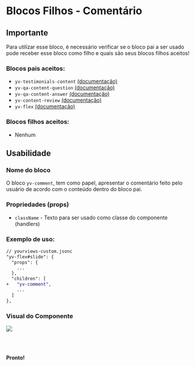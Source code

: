 # Blocos Filhos - Comentário

## Importante

Para utilizar esse bloco, é necessário verificar se o bloco pai a ser usado pode receber esse bloco como filho e quais são seus blocos filhos aceitos!

### Blocos pais aceitos:

 - `yv-testimonials-content` [(documentação)](https://github.com/yourviewsbyhiplatform/documentacoes/blob/master/Blocos%20Filhos%20-%20Conte%C3%BAdo%20Testemunhos.md)
 - `yv-qa-content-question` [(documentação)](#)
 - `yv-qa-content-answer` [(documentação)](#)
 - `yv-content-review` [(documentação)](#)
 - `yv-flex` [(documentação)](https://github.com/yourviewsbyhiplatform/documentacoes/blob/master/Blocos%20Filhos%20-%20Flex%20Box.md)

### Blocos filhos aceitos:

- Nenhum
 
## Usabilidade

### Nome do bloco

O bloco `yv-comment`, tem como papel, apresentar o comentário feito pelo usuário de acordo com o conteúdo dentro do bloco pai.

### Propriedades (props)

 - `className` - Texto para ser usado como classe do componente (handlers)

### Exemplo de uso:

```diff
// yourviews-custom.jsonc
"yv-flex#slide": {
  "props": {
    ...
  },
  "children": [
+   "yv-comment",
    ...
  ]
},
```

### Visual do Componente
![](https://i.imgur.com/EJfgcXz.png)

<br>
<br>

**Pronto!**

<!--stackedit_data:
eyJoaXN0b3J5IjpbMTQ2OTk1ODA1Ml19
-->